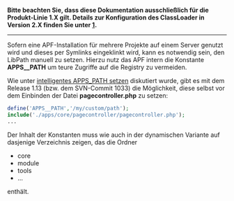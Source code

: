 <translate> **Bitte beachten Sie, dass diese Dokumentation
ausschließlich für die Produkt-Linie 1.X gilt. Details zur Konfiguration
des ClassLoader in Version 2.X finden Sie unter
[1](http://adventure-php-framework.org/Seite/154-Laden-von-Klassen#Chapter-4-Anwendung).**

------------------------------------------------------------------------

Sofern eine APF-Installation für mehrere Projekte auf einem Server
genutzt wird und dieses per Symlinks eingeklinkt wird, kann es notwendig
sein, den LibPath manuell zu setzen. Hierzu nutz das APF intern die
Konstante **APPS__PATH** um teure Zugriffe auf die Registry zu
vermeiden.

Wie unter [intelligentes APPS_PATH
setzen](http://forum.adventure-php-framework.org/de/viewtopic.php?f=10&t=421&p=3658)
diskutiert wurde, gibt es mit dem Release 1.13 (bzw. dem SVN-Commit
1033) die Möglichkeit, diese selbst vor dem Einbinden der Datei
**pagecontroller.php** zu setzen:

``` php
define('APPS__PATH','/my/custom/path');
include('./apps/core/pagecontroller/pagecontroller.php');
...
```

Der Inhalt der Konstanten muss wie auch in der dynamischen Variante auf
dasjenige Verzeichnis zeigen, das die Ordner

-   core
-   module
-   tools
-   ...

enthält. </translate> <languages />